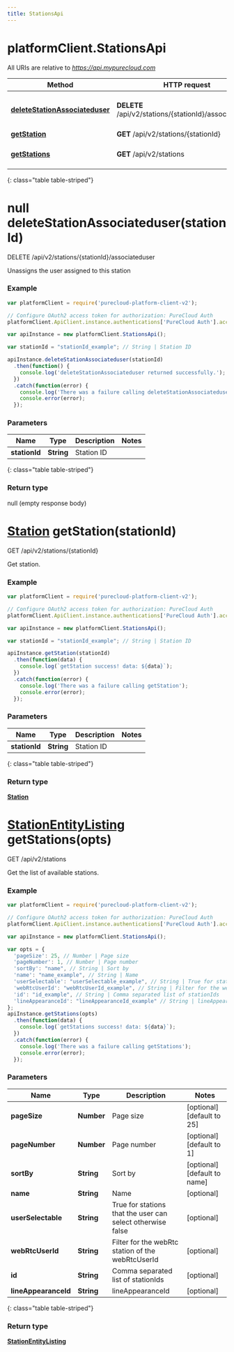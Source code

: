 ```yaml
---
title: StationsApi
---
```

# platformClient.StationsApi

All URIs are relative to *https://api.mypurecloud.com*

| Method | HTTP request | Description |
| ------------- | ------------- | ------------- |
[**deleteStationAssociateduser**](StationsApi.html#deleteStationAssociateduser) | **DELETE** /api/v2/stations/{stationId}/associateduser | Unassigns the user assigned to this station
[**getStation**](StationsApi.html#getStation) | **GET** /api/v2/stations/{stationId} | Get station.
[**getStations**](StationsApi.html#getStations) | **GET** /api/v2/stations | Get the list of available stations.
{: class="table table-striped"}

<a name="deleteStationAssociateduser"></a>

# null deleteStationAssociateduser(stationId)

DELETE /api/v2/stations/{stationId}/associateduser

Unassigns the user assigned to this station



### Example

~~~ javascript
var platformClient = require('purecloud-platform-client-v2');

// Configure OAuth2 access token for authorization: PureCloud Auth
platformClient.ApiClient.instance.authentications['PureCloud Auth'].accessToken = 'YOUR ACCESS TOKEN';

var apiInstance = new platformClient.StationsApi();

var stationId = "stationId_example"; // String | Station ID

apiInstance.deleteStationAssociateduser(stationId)
  .then(function() {
    console.log('deleteStationAssociateduser returned successfully.');
  })
  .catch(function(error) {
  	console.log('There was a failure calling deleteStationAssociateduser');
    console.error(error);
  });

~~~

### Parameters


| Name | Type | Description  | Notes |
| ------------- | ------------- | ------------- | ------------- |
 **stationId** | **String**| Station ID |  |
{: class="table table-striped"}

### Return type

null (empty response body)

<a name="getStation"></a>

# [**Station**](Station.html) getStation(stationId)

GET /api/v2/stations/{stationId}

Get station.



### Example

~~~ javascript
var platformClient = require('purecloud-platform-client-v2');

// Configure OAuth2 access token for authorization: PureCloud Auth
platformClient.ApiClient.instance.authentications['PureCloud Auth'].accessToken = 'YOUR ACCESS TOKEN';

var apiInstance = new platformClient.StationsApi();

var stationId = "stationId_example"; // String | Station ID

apiInstance.getStation(stationId)
  .then(function(data) {
    console.log(`getStation success! data: ${data}`);
  })
  .catch(function(error) {
  	console.log('There was a failure calling getStation');
    console.error(error);
  });

~~~

### Parameters


| Name | Type | Description  | Notes |
| ------------- | ------------- | ------------- | ------------- |
 **stationId** | **String**| Station ID |  |
{: class="table table-striped"}

### Return type

[**Station**](Station.html)

<a name="getStations"></a>

# [**StationEntityListing**](StationEntityListing.html) getStations(opts)

GET /api/v2/stations

Get the list of available stations.



### Example

~~~ javascript
var platformClient = require('purecloud-platform-client-v2');

// Configure OAuth2 access token for authorization: PureCloud Auth
platformClient.ApiClient.instance.authentications['PureCloud Auth'].accessToken = 'YOUR ACCESS TOKEN';

var apiInstance = new platformClient.StationsApi();

var opts = { 
  'pageSize': 25, // Number | Page size
  'pageNumber': 1, // Number | Page number
  'sortBy': "name", // String | Sort by
  'name': "name_example", // String | Name
  'userSelectable': "userSelectable_example", // String | True for stations that the user can select otherwise false
  'webRtcUserId': "webRtcUserId_example", // String | Filter for the webRtc station of the webRtcUserId
  'id': "id_example", // String | Comma separated list of stationIds
  'lineAppearanceId': "lineAppearanceId_example" // String | lineAppearanceId
};
apiInstance.getStations(opts)
  .then(function(data) {
    console.log(`getStations success! data: ${data}`);
  })
  .catch(function(error) {
  	console.log('There was a failure calling getStations');
    console.error(error);
  });

~~~

### Parameters


| Name | Type | Description  | Notes |
| ------------- | ------------- | ------------- | ------------- |
 **pageSize** | **Number**| Page size | [optional] [default to 25] |
 **pageNumber** | **Number**| Page number | [optional] [default to 1] |
 **sortBy** | **String**| Sort by | [optional] [default to name] |
 **name** | **String**| Name | [optional]  |
 **userSelectable** | **String**| True for stations that the user can select otherwise false | [optional]  |
 **webRtcUserId** | **String**| Filter for the webRtc station of the webRtcUserId | [optional]  |
 **id** | **String**| Comma separated list of stationIds | [optional]  |
 **lineAppearanceId** | **String**| lineAppearanceId | [optional]  |
{: class="table table-striped"}

### Return type

[**StationEntityListing**](StationEntityListing.html)

